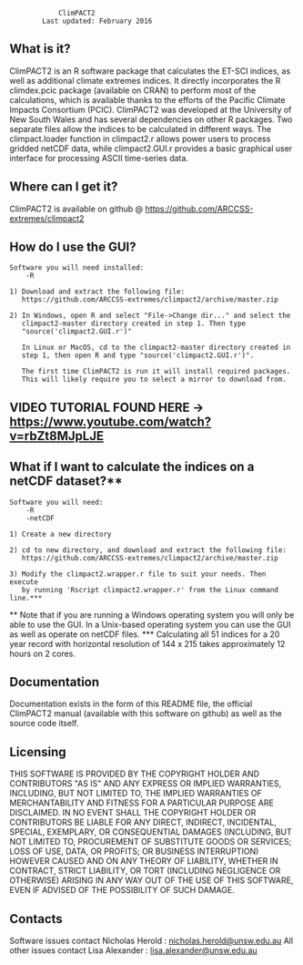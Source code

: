 

				ClimPACT2
			Last updated: February 2016


  What is it?
  -----------
  
  ClimPACT2 is an R software package that calculates the ET-SCI indices, as well 
  as additional climate extremes indices. It directly incorporates the R 
  climdex.pcic package (available on CRAN) to perform most of the calculations, 
  which is available thanks to the efforts of the Pacific Climate Impacts 
  Consortium (PCIC). ClimPACT2 was developed at the University of New South Wales 
  and has several dependencies on other R packages. Two separate files allow the 
  indices to be calculated in different ways. The climpact.loader function in 
  climpact2.r allows power users to process gridded netCDF data, while 
  climpact2.GUI.r provides a basic graphical user interface for processing ASCII 
  time-series data.
  
  
  Where can I get it?
  -------------------
  
  ClimPACT2 is available on github @ https://github.com/ARCCSS-extremes/climpact2
  

  How do I use the GUI?
  ---------------------

    Software you will need installed:
        -R

    1) Download and extract the following file:
       https://github.com/ARCCSS-extremes/climpact2/archive/master.zip

    2) In Windows, open R and select "File->Change dir..." and select the 
       climpact2-master directory created in step 1. Then type 
       "source('climpact2.GUI.r')"

       In Linux or MacOS, cd to the climpact2-master directory created in
       step 1, then open R and type "source('climpact2.GUI.r')".

       The first time ClimPACT2 is run it will install required packages.
       This will likely require you to select a mirror to download from.
 

  VIDEO TUTORIAL FOUND HERE -> https://www.youtube.com/watch?v=rbZt8MJpLJE
  ------------------------------------------------------------------------


  What if I want to calculate the indices on a netCDF dataset?**
  --------------------------------------------------------------

    Software you will need:
        -R
        -netCDF

    1) Create a new directory

    2) cd to new directory, and download and extract the following file:
       https://github.com/ARCCSS-extremes/climpact2/archive/master.zip

    3) Modify the climpact2.wrapper.r file to suit your needs. Then execute 
       by running 'Rscript climpact2.wrapper.r' from the Linux command line.***

  ** Note that if you are running a Windows operating system you will only
     be able to use the GUI. In a Unix-based operating system you can use
     the GUI as well as operate on netCDF files.
  *** Calculating all 51 indices for a 20 year record with horizontal resolution 
      of 144 x 215 takes approximately 12 hours on 2 cores. 


  Documentation
  -------------
  
  Documentation exists in the form of this README file, the official ClimPACT2
  manual (available with this software on github) as well as the source code
  itself.

  
  Licensing
  ---------

  THIS SOFTWARE IS PROVIDED BY THE COPYRIGHT HOLDER AND CONTRIBUTORS "AS IS" AND
  ANY EXPRESS OR IMPLIED WARRANTIES, INCLUDING, BUT NOT LIMITED TO, THE IMPLIED
  WARRANTIES OF MERCHANTABILITY AND FITNESS FOR A PARTICULAR PURPOSE ARE
  DISCLAIMED. IN NO EVENT SHALL THE COPYRIGHT HOLDER OR CONTRIBUTORS BE LIABLE
  FOR ANY DIRECT, INDIRECT, INCIDENTAL, SPECIAL, EXEMPLARY, OR CONSEQUENTIAL
  DAMAGES (INCLUDING, BUT NOT LIMITED TO, PROCUREMENT OF SUBSTITUTE GOODS OR
  SERVICES; LOSS OF USE, DATA, OR PROFITS; OR BUSINESS INTERRUPTION) HOWEVER
  CAUSED AND ON ANY THEORY OF LIABILITY, WHETHER IN CONTRACT, STRICT LIABILITY,
  OR TORT (INCLUDING NEGLIGENCE OR OTHERWISE) ARISING IN ANY WAY OUT OF THE USE
  OF THIS SOFTWARE, EVEN IF ADVISED OF THE POSSIBILITY OF SUCH DAMAGE.  
  

  Contacts
  --------
  
  Software issues contact Nicholas Herold : nicholas.herold@unsw.edu.au
  All other issues contact Lisa Alexander : lisa.alexander@unsw.edu.au

